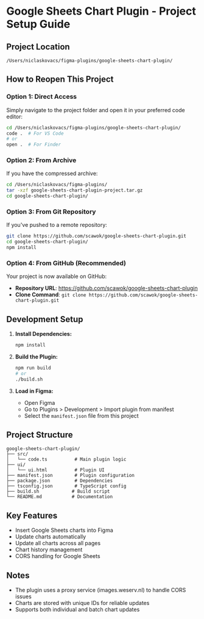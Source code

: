 # Google Sheets Chart Plugin - Project Setup Guide

## Project Location
```
/Users/niclaskovacs/figma-plugins/google-sheets-chart-plugin/
```

## How to Reopen This Project

### Option 1: Direct Access
Simply navigate to the project folder and open it in your preferred code editor:
```bash
cd /Users/niclaskovacs/figma-plugins/google-sheets-chart-plugin/
code .  # For VS Code
# or
open .  # For Finder
```

### Option 2: From Archive
If you have the compressed archive:
```bash
cd /Users/niclaskovacs/figma-plugins/
tar -xzf google-sheets-chart-plugin-project.tar.gz
cd google-sheets-chart-plugin/
```

### Option 3: From Git Repository
If you've pushed to a remote repository:
```bash
git clone https://github.com/scawok/google-sheets-chart-plugin.git
cd google-sheets-chart-plugin/
npm install
```

### Option 4: From GitHub (Recommended)
Your project is now available on GitHub:
- **Repository URL**: https://github.com/scawok/google-sheets-chart-plugin
- **Clone Command**: `git clone https://github.com/scawok/google-sheets-chart-plugin.git`

## Development Setup

1. **Install Dependencies:**
   ```bash
   npm install
   ```

2. **Build the Plugin:**
   ```bash
   npm run build
   # or
   ./build.sh
   ```

3. **Load in Figma:**
   - Open Figma
   - Go to Plugins > Development > Import plugin from manifest
   - Select the `manifest.json` file from this project

## Project Structure
```
google-sheets-chart-plugin/
├── src/
│   └── code.ts          # Main plugin logic
├── ui/
│   └── ui.html          # Plugin UI
├── manifest.json        # Plugin configuration
├── package.json         # Dependencies
├── tsconfig.json        # TypeScript config
├── build.sh            # Build script
└── README.md           # Documentation
```

## Key Features
- Insert Google Sheets charts into Figma
- Update charts automatically
- Update all charts across all pages
- Chart history management
- CORS handling for Google Sheets

## Notes
- The plugin uses a proxy service (images.weserv.nl) to handle CORS issues
- Charts are stored with unique IDs for reliable updates
- Supports both individual and batch chart updates
